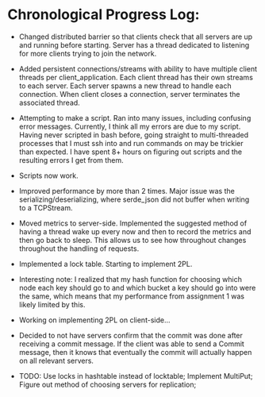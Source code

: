 # Chronological Progress Log:

* Changed distributed barrier so that clients check that all servers are up and running before starting.
    Server has a thread dedicated to listening for more clients trying to join the network.

* Added persistent connections/streams with ability to have multiple client threads per client_application.
    Each client thread has their own streams to each server. Each server spawns a new thread to handle
    each connection. When client closes a connection, server terminates the associated thread.

* Attempting to make a script. Ran into many issues, including confusing error messages. Currently, I think
    all my errors are due to my script. Having never scripted in bash before, going straight to multi-threaded
    processes that I must ssh into and run commands on may be trickier than expected. I have spent 8+ hours
    on figuring out scripts and the resulting errors I get from them.

* Scripts now work.

* Improved performance by more than 2 times. Major issue was the serializing/deserializing, 
    where serde_json did not buffer when writing to a TCPStream.
    
* Moved metrics to server-side. Implemented the suggested method of having a thread wake up every now and then
    to record the metrics and then go back to sleep. This allows us to see how throughout changes throughout
    the handling of requests.
    
* Implemented a lock table. Starting to implement 2PL.

* Interesting note: I realized that my hash function for choosing which node each key should go to and which bucket
    a key should go into were the same, which means that my performance from assignment 1 was likely limited by this.
    
* Working on implementing 2PL on client-side... 

* Decided to not have servers confirm that the commit was done after receiving a commit message. If the client was able
    to send a Commit message, then it knows that eventually the commit will actually happen on all relevant servers.


* TODO: Use locks in hashtable instead of locktable; Implement MultiPut; Figure out method of choosing servers for
    replication; 